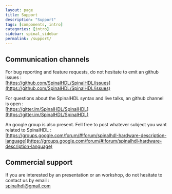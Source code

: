 ```yaml
---
layout: page
title: Support
description: "Support"
tags: [components, intro]
categories: [intro]
sidebar: spinal_sidebar
permalink: /support/
---
```



## Communication channels

For bug reporting and feature requests, do not hesitate to emit an github issues :<br>
[https://github.com/SpinalHDL/SpinalHDL/issues](https://github.com/SpinalHDL/SpinalHDL/issues)

For questions about the SpinalHDL syntax and live talks, an github channel is open :<br>
[https://gitter.im/SpinalHDL/SpinalHDL](https://gitter.im/SpinalHDL/SpinalHDL)

An google group is also present. Fell free to post whatever subject you want related to SpinalHDL :<br>
[https://groups.google.com/forum/#!forum/spinalhdl-hardware-description-language](https://groups.google.com/forum/#!forum/spinalhdl-hardware-description-language)

## Commercial support

If you are interested by an presentation or an workshop, do not hesitate to contact us by email :<br>
<spinalhdl@gmail.com>
